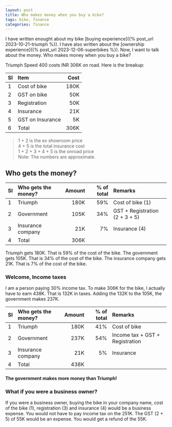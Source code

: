 ```yaml
---
layout: post
title: Who makes money when you buy a bike?
tags: bike, finance
categories: finance
---
```


I have written enought about my bike [buying experience]({% post_url 2023-10-21-triumph %}). I have also written about the [ownership experience]({% post_url 2023-12-06-superbikes %}). Now, I want to talk about the money. Who makes money when you buy a bike?

Triumph Speed 400 costs INR 306K on road. Here is the breakup:

| Sl | Item | Cost |
| :--- | :--- | ---: |
| 1 | Cost of bike | 180K |
| 2 | GST on bike | 50K |
| 3 | Registration | 50K |
| 4 | Insurance | 21K |
| 5 | GST on Insurance | 5K |
| 6 | Total | 306K |

> 1 + 2 is the ex showroom price  
4 + 5 is the total insurance cost  
1 + 2 + 3 + 4 + 5 is the onroad price  
Note: The numbers are approximate.

## Who gets the money?

| Sl | Who gets the money? | Amount | % of total  | Remarks |
| :--- | :--- | ---: | ---: | :--- |
| 1 | Triumph | 180K | 59% | Cost of bike (1) |
| 2 | Government | 105K | 34% | GST + Registration (2 + 3 + 5) |
| 3 | Insurance company | 21K | 7% | Insurance (4) |
| 4 | Total | 306K | | |

Triumph gets 180K. That is 59% of the cost of the bike. The government gets 105K. That is 34% of the cost of the bike. The insurance company gets 21K. That is 7% of the cost of the bike. 

### Welcome, Income taxes
I am a person paying 30% income tax. To make 306K for the bike, I actually have to earn 438K. That is 132K in taxes. Adding the 132K to the 105K, the government makes 237K. 

| Sl | Who gets the money? | Amount | % of total | Remarks |
| :--- | :--- | ---: | ---: | :--- |
| 1 | Triumph | 180K | 41% | Cost of bike |
| 2 | Government | 237K | 54% | Income tax + GST + Registration |
| 3 | Insurance company | 21K | 5% | Insurance |
| 4 | Total | 438K | |

#### The government makes more money than Triumph!

### What if you were a business owner?
If you were a business owner, buying the bike in your company name, cost of the bike (1), registration (3) and insurance (4) would be a business expense. You would not have to pay income tax on the 251K. The GST (2 + 5) of 55K would be an expense. You would get a refund of the 55K.